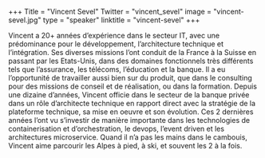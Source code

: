 +++
Title = "Vincent Sevel"
Twitter = "vincent_sevel"
image = "vincent-sevel.jpg"
type = "speaker"
linktitle = "vincent-sevel"
+++

Vincent a 20+ années d’expérience dans le secteur IT, avec une prédominance pour le développement, l’architecture technique et l’intégration.
Ses diverses missions l’ont conduit de la France à la Suisse en passant par les Etats-Unis, dans des domaines fonctionnels très différents tels que l’assurance, les télécoms, l’éducation et la banque.
Il a eu l’opportunité de travailler aussi bien sur du produit, que dans le consulting pour des missions de conseil et de réalisation, ou dans la formation.
Depuis une dizaine d’années, Vincent officie dans le secteur de la banque privée dans un rôle d’architecte technique en rapport direct avec la stratégie de la plateforme technique, sa mise en oeuvre et son évolution.
Ces 2 dernières années l’ont vu s’investir de manière importante dans les technologies de containerisation et d’orchestration, le devops, l’event driven et les architectures microservice.
Quand il n’a pas les mains dans le cambouis, Vincent aime parcourir les Alpes à pied, à ski, et souvent les 2 à la fois.
